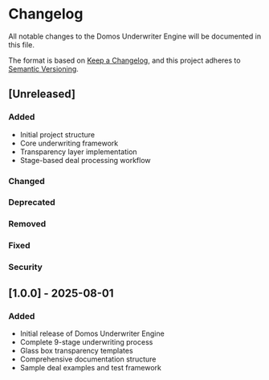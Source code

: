 # Changelog

All notable changes to the Domos Underwriter Engine will be documented in this file.

The format is based on [Keep a Changelog](https://keepachangelog.com/en/1.0.0/),
and this project adheres to [Semantic Versioning](https://semver.org/spec/v2.0.0.html).

## [Unreleased]

### Added
- Initial project structure
- Core underwriting framework
- Transparency layer implementation
- Stage-based deal processing workflow

### Changed

### Deprecated

### Removed

### Fixed

### Security

## [1.0.0] - 2025-08-01

### Added
- Initial release of Domos Underwriter Engine
- Complete 9-stage underwriting process
- Glass box transparency templates
- Comprehensive documentation structure
- Sample deal examples and test framework
